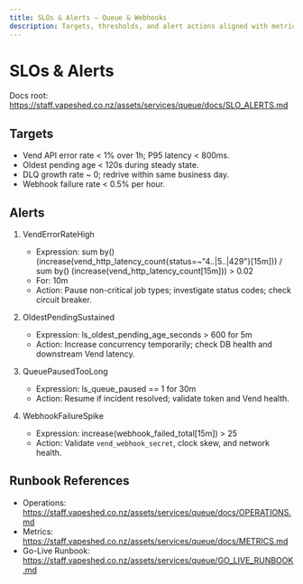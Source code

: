 ```yaml
---
title: SLOs & Alerts — Queue & Webhooks
description: Targets, thresholds, and alert actions aligned with metrics and runbooks.
---
```


# SLOs & Alerts

Docs root: https://staff.vapeshed.co.nz/assets/services/queue/docs/SLO_ALERTS.md

## Targets

- Vend API error rate < 1% over 1h; P95 latency < 800ms.
- Oldest pending age < 120s during steady state.
- DLQ growth rate ~ 0; redrive within same business day.
- Webhook failure rate < 0.5% per hour.

## Alerts

1) VendErrorRateHigh
   - Expression: sum by() (increase(vend_http_latency_count{status=~"4..|5..|429"}[15m])) / sum by() (increase(vend_http_latency_count[15m])) > 0.02
   - For: 10m
   - Action: Pause non-critical job types; investigate status codes; check circuit breaker.

2) OldestPendingSustained
   - Expression: ls_oldest_pending_age_seconds > 600 for 5m
   - Action: Increase concurrency temporarily; check DB health and downstream Vend latency.

3) QueuePausedTooLong
   - Expression: ls_queue_paused == 1 for 30m
   - Action: Resume if incident resolved; validate token and Vend health.

4) WebhookFailureSpike
   - Expression: increase(webhook_failed_total[15m]) > 25
   - Action: Validate `vend_webhook_secret`, clock skew, and network health.

## Runbook References

- Operations: https://staff.vapeshed.co.nz/assets/services/queue/docs/OPERATIONS.md
- Metrics: https://staff.vapeshed.co.nz/assets/services/queue/docs/METRICS.md
- Go-Live Runbook: https://staff.vapeshed.co.nz/assets/services/queue/GO_LIVE_RUNBOOK.md
